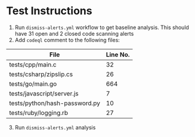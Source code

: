 # Test Instructions 

1. Run `dismiss-alerts.yml` workflow to get baseline analysis. This should have 31 open and 2 closed code scanning alerts
2. Add `codeql` comment to the following files:

| File        | Line No.    |
| ----------- | ----------- |
| tests/cpp/main.c |  32    |
| tests/csharp/zipslip.cs | 26 |
| tests/go/main.go | 664 |
| tests/javascript/server.js| 7 |
| tests/python/hash-password.py | 10 |
| tests/ruby/logging.rb | 27 |

3. Run `dismiss-alerts.yml` analysis
